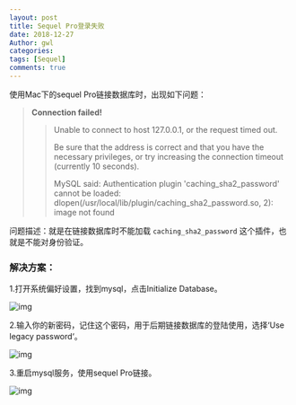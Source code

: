 ```yaml
---
layout: post
title: Sequel Pro登录失败
date: 2018-12-27
Author: gwl
categories: 
tags: [Sequel]
comments: true
---
```



使用Mac下的sequel Pro链接数据库时，出现如下问题：

>  **Connection failed!**
>> 
>> Unable to connect to host 127.0.0.1, or the request timed out.
>> 
>> Be sure that the address is correct and that you have the necessary privileges, or try increasing the connection timeout (currently 10 seconds).
>> 
>> MySQL said: Authentication plugin 'caching_sha2_password' cannot be loaded: dlopen(/usr/local/lib/plugin/caching_sha2_password.so, 2): image not found

问题描述：就是在链接数据库时不能加载 `caching_sha2_password` 这个插件，也就是不能对身份验证。

### 解决方案：

1.打开系统偏好设置，找到mysql，点击Initialize Database。

![img](https://github.com/mouos/mouos.github.io/blob/master/images/article_images/2018-12-27-login-failed/2018-12-27-login-failed-01.jpg?raw=true)

2.输入你的新密码，记住这个密码，用于后期链接数据库的登陆使用，选择‘Use legacy password‘。

![img](https://github.com/mouos/mouos.github.io/blob/master/images/article_images/2018-12-27-login-failed/2018-12-27-login-failed-02.jpg?raw=true)

3.重启mysql服务，使用sequel Pro链接。

![img](https://github.com/mouos/mouos.github.io/blob/master/images/article_images/2018-12-27-login-failed/2018-12-27-login-failed-03.jpg?raw=true)